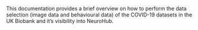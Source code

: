This documentation provides a brief overview on how to perform the data selection (image data and behavioural data) of the COVID-19 datasets in the UK Biobank and it’s visibility into NeuroHub. 
